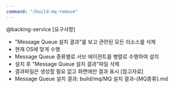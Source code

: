 ```yaml
---
command: "/build:mq-remove"
---
```


@backing-service 
[요구사항]
- "Message Queue 설치 결과"를 보고 관련된 모든 리소스를 삭제
- 현재 OS에 맞게 수행  
- Message Queue 종류별로 서브 에이젼트를 병렬로 수행하여 설치
- 설치 후 "Message Queue 설치 결과"파일 삭제 
- 결과파일은 생성할 필요 없고 화면에만 결과 표시 
[참고자료]
- Message Queue 설치 결과: build/mq/MQ 설치 결과-{MQ종류}.md